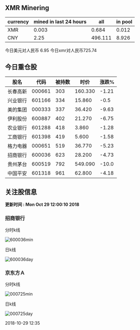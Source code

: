 ## XMR Minering

|currency|mined in last 24 hours|all|in pool|
|---|---|---|---|
|XMR|0.003|0.684|0.012|
|CNY|2.25|496.111|8.926|

今日美元对人民币 6.95	今日xmr对人民币725.74


## 今日重仓股 

|股名|代码|被持数|时价|涨跌%|
|---|---|---|---|---|
|长春高新|000661|303|160.330|-1.21|
|兴业银行|601166|334|15.860|-0.5|
|美的集团|000333|337|36.420|-9.63|
|伊利股份|600887|402|21.270|-6.75|
|农业银行|601288|418|3.860|-1.28|
|工商银行|601398|419|5.600|-1.58|
|格力电器|000651|519|36.770|-5.23|
|招商银行|600036|623|28.200|-4.73|
|贵州茅台|600519|792|549.090|-10.0|
|中国平安|601318|961|62.800|-4.18|

## 关注股信息
**更新时间 : Mon Oct 29 12:00:10 2018**
### 招商银行 
分时k线

![600036min](http://image.sinajs.cn/newchart/min/n/sh600036.gif)

日k线

![600036day](http://image.sinajs.cn/newchart/daily/n/sh600036.gif)

### 京东方Ａ 
分时k线

![000725min](http://image.sinajs.cn/newchart/min/n/sz000725.gif)

日k线

![000725day](http://image.sinajs.cn/newchart/daily/n/sz000725.gif)

2018-10-29 12:35